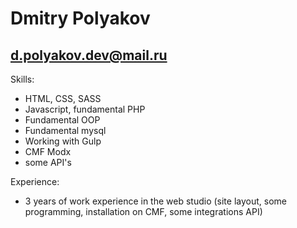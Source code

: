 # Dmitry Polyakov

## d.polyakov.dev@mail.ru

Skills:

* HTML, CSS, SASS
* Javascript, fundamental PHP
* Fundamental OOP
* Fundamental mysql
* Working with Gulp
* CMF Modx
* some API's

Experience:

* 3 years of work experience in the web studio (site layout, some programming, installation on CMF, some integrations API)